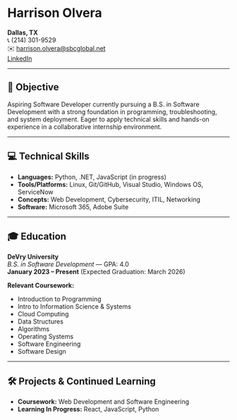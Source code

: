 # Harrison Olvera

**Dallas, TX**  
📞 (214) 301-9529  
✉️ harrison.olvera@sbcglobal.net  
[LinkedIn](https://linkedin.com/in/harrison-o-499707a3)

---

## 🎯 Objective

Aspiring Software Developer currently pursuing a B.S. in Software Development with a strong foundation in programming, troubleshooting, and system deployment. Eager to apply technical skills and hands-on experience in a collaborative internship environment.

---

## 💻 Technical Skills

- **Languages:** Python, .NET, JavaScript (in progress)  
- **Tools/Platforms:** Linux, Git/GitHub, Visual Studio, Windows OS, ServiceNow  
- **Concepts:** Web Development, Cybersecurity, ITIL, Networking  
- **Software:** Microsoft 365, Adobe Suite  

---

## 🎓 Education

**DeVry University**  
_B.S. in Software Development_ — GPA: 4.0  
**January 2023 – Present** (Expected Graduation: March 2026)  

**Relevant Coursework:**  
- Introduction to Programming  
- Intro to Information Science & Systems  
- Cloud Computing  
- Data Structures  
- Algorithms  
- Operating Systems  
- Software Engineering  
- Software Design

---

## 🛠️ Projects & Continued Learning

- **Coursework:** Web Development and Software Engineering  
- **Learning In Progress:** React, JavaScript, Python  


